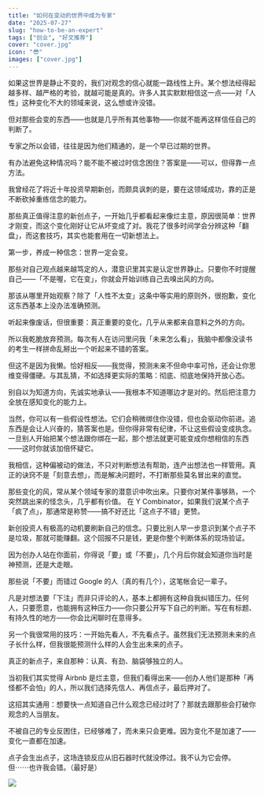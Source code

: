 ```yaml
---
title: "如何在变动的世界中成为专家"
date: "2025-07-27"
slug: "how-to-be-an-expert"
tags: ["创业", "好文推荐"]
cover: "cover.jpg"
icon: "😎"
images: ["cover.jpg"]
---
```

如果这世界是静止不变的，我们对观念的信心就能一路线性上升。某个想法经得起越多样、越严格的考验，就越可能是真的。许多人其实默默相信这一点——对「人性」这种变化不大的领域来说，这么想或许没错。



但对那些会变的东西——也就是几乎所有其他事物——你就不能再这样信任自己的判断了。



专家之所以会错，往往是因为他们精通的，是一个早已过期的世界。



有办法避免这种情况吗？能不能不被过时信念困住？答案是——可以，但得靠一点方法。



我曾经花了将近十年投资早期新创，而颇具讽刺的是，要在这领域成功，靠的正是不断砍掉重练信念的能力。



那些真正值得注意的新创点子，一开始几乎都看起来像烂主意，原因很简单：世界才刚变，而这个变化刚好让它从坏变成了对。我花了很多时间学会分辨这种「翻盘」，而这套技巧，其实也能套用在一切新想法上。



第一步，养成一种信念：世界一定会变。



那些对自己观点越来越笃定的人，潜意识里其实是认定世界静止。只要你不时提醒自己——「不是喔，它在变」，你就会开始训练自己去嗅出风的方向。



那该从哪里开始观察？除了「人性不太变」这条中等实用的原则外，很抱歉，变化这东西基本上没办法准确预测。



听起来像废话，但很重要：真正重要的变化，几乎从来都来自意料之外的方向。



所以我乾脆放弃预测。每次有人在访问里问我「未来怎么看」，我脑中都像没读书的考生一样拼命乱掰出一个听起来不错的答案。



但这不是因为我懒。恰好相反——我觉得，预测未来不但命中率可怜，还会让你思维变得僵硬。与其乱猜，不如选择更实际的策略：彻底、彻底地保持开放心态。



别自以为知道方向，先诚实地承认——我根本不知道哪边才是对的。然后把注意力全放在感知变化的能力上。



当然，你可以有一些假设性想法。它们会稍微绑住你没错，但也会驱动你前进。追东西是会让人兴奋的，猜答案也是。但你得非常有纪律，不让这些假设变成执念。
一旦别人开始把某个想法跟你绑在一起，那个想法就更可能变成你想相信的东西——这时你就该加倍怀疑它。



我相信，这种偏被动的做法，不只对判断想法有帮助，连产出想法也一样管用。真正的诀窍不是「刻意去想」，而是解决问题时，不打断那些莫名冒出来的直觉。



那些变化的风，常从某个领域专家的潜意识中吹出来。只要你对某件事够熟，一个突然跳出来的怪念头，几乎都有价值。
在 Y Combinator，如果我们说某个点子「疯了点」，那通常是称赞——搞不好还比「这点子不错」更赞。



新创投资人有极高的动机要刷新自己的信念。只要比别人早一步意识到某个点子不是垃圾，那就可能赚翻。这个回报不只是钱，更是你整个判断体系的现场验证。



因为创办人站在你面前，你得说「要」或「不要」，几个月后你就会知道你当时是神预测，还是大走眼。



那些说「不要」而错过 Google 的人（真的有几个），这笔帐会记一辈子。



凡是对想法要「下注」而非只评论的人，基本上都拥有这种自我纠错压力。任何人，只要愿意，也能拥有这种压力——你只要公开写下自己的判断。写在有标题、有持久性的地方——你会比闲聊时在意得多。



另一个我很常用的技巧：一开始先看人，不先看点子。虽然我们无法预测未来的点子长什么样，但我很能预测什么样的人会生出未来的点子。



真正的新点子，来自那种：认真、有劲、脑袋够独立的人。



当初我们其实觉得 Airbnb 是烂主意，但我们看得出来——创办人他们是那种「再怪都不会怕」的人，所以我们选择先信人、再信点子，最后押对了。



这招其实通用：想要快一点知道自己什么观念已经过时了？那就去跟那些会打破你观念的人当朋友。



不被自己的专业反困住，已经够难了，而未来只会更难。因为变化不是加速了——变化一直都在加速。



点子会生出点子，这场连锁反应从旧石器时代就没停过。我不认为它会停。
但⋯⋯也许我会错。（最好是）




![](https://prod-files-secure.s3.us-west-2.amazonaws.com/112d0858-5090-4d34-a606-b75eb8d65fd2/46476355-9cf3-4e99-9b7a-3531bc426380/1000202064.png?X-Amz-Algorithm=AWS4-HMAC-SHA256&X-Amz-Content-Sha256=UNSIGNED-PAYLOAD&X-Amz-Credential=ASIAZI2LB466V7EX3DLY%2F20250828%2Fus-west-2%2Fs3%2Faws4_request&X-Amz-Date=20250828T054506Z&X-Amz-Expires=3600&X-Amz-Security-Token=IQoJb3JpZ2luX2VjEEUaCXVzLXdlc3QtMiJHMEUCIQDoetJsP3weNXSCKsmK7WBq8WcFHxLcNwctVkCMWAQxOgIgP%2FMaG0sVyofe7RE2K4Px%2BvhLxRhaLCN9wG8xQtpAgVAqiAQInf%2F%2F%2F%2F%2F%2F%2F%2F%2F%2FARAAGgw2Mzc0MjMxODM4MDUiDHC8pseLGNV8qDQtyyrcA84MRU0rbtAPJoHeBx17nDtPNhJeFgE%2FVAoSq880Rgc83rpd6RGbdptJe7M4wC1Dq7faROM1adQkSOpIm2t8yhUy%2Fwt%2FANJ7%2FA%2BSpNsefIlwnIRjO%2F2x3hyn5phugCu3VvBVNarqmqLfLbzUqjWpurPefbuHoSbwp5Ybbvl8IR4Ut66r32k2lCrZkGBCTX2XeXvn84peLLr7mZAqwrwg%2BjPzdSkpIe9Zg6VVOBKVToQgTVa7raDb5fX4lbUndGjRj0M4zMDFsZj%2FgMaEh8Ip%2FE4mls5EAtOTqMV2QFmifFz59N5lpYepjVt4vpXp%2FYWaFXbnkTThGzD%2BxfHiqtPwmi%2BjWNQaTySJ8rGghpV6W7M9w1QssIMJadtxch7i5n1gc5qtZwVT1n8y72TGAY8S%2FpKwqfZ0eRVDpIJbxPp1JoqmI%2FK56HKoNa2EgfUsmQlKiLDbw5hEAmGLxY44r2brB8gVDxNSN7ex%2BwmUlBA3%2BPsbIXmpHo25iQKPFHInOAdjJnhUnhigQ3MNjPrZTmPDFULhMK0u5Ya9%2B4wepP2xtmAfIPiYzS3sdxHdcXcwZ%2Foyj6dzwRFi1sRa6vxKjF7%2FAEsfIK0nOipzAFca18R%2Br4iDewO7FTOQQtyp7JKHMPSxv8UGOqUBW2R3v7JEh1VcWeyPWsXEOtH38M4u6gQAT9o7kE8sj1v94Li4pq569sy%2BKPNTu7Jugysoef926AUMEeBztmJTOmDdpQaITmfMigqTD9Gf%2FZGmPvhzIZCA3AIA5zzxp04NJGpzNxp%2FLP8mqE6JDN%2FsP4VKw%2Fp%2FCDF3gp5H%2BboiKCSPfhYQiVi4MvI8d7aUSCGmtR2tCTmyw4mVEf6szTGQUZQfrnE8&X-Amz-Signature=fda0ac6d0dc402b120a517e1bbc043c93388b97756eb79c53032b96230aadff6&X-Amz-SignedHeaders=host&x-amz-checksum-mode=ENABLED&x-id=GetObject)

